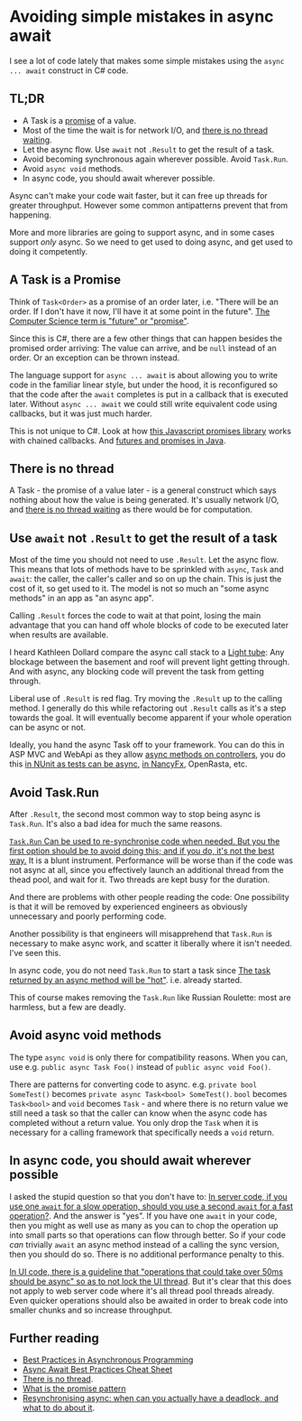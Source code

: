 # Avoiding simple mistakes in async await

I see a lot of code lately that makes some simple mistakes using the `async ... await` construct in C# code.

## TL;DR

 * A Task is a [promise](https://en.wikipedia.org/wiki/Futures_and_promises) of a value.
 * Most of the time the wait is for network I/O, and [there is no thread waiting](http://blog.stephencleary.com/2013/11/there-is-no-thread.html).
 * Let the async flow. Use `await` not `.Result` to get the result of a task. 
 * Avoid  becoming synchronous again wherever possible. Avoid `Task.Run`.
 * Avoid `async void` methods.
 * In async code, you should await wherever possible.
 
Async can't make your code wait faster, but it can free up threads for greater throughput. However some common antipatterns prevent that from happening.

More and more libraries are going to support async, and in some cases support _only_ async. So we need to get used to doing async, and get used to doing it competently.
 
## A Task is a Promise
 
 Think of `Task<Order>` as a promise of an order later, i.e. "There will be an order. If I don't have it now, I'll have it at some point in the future". [The Computer Science term is "future" or "promise"](https://en.wikipedia.org/wiki/Futures_and_promises).
 
 Since this is C#, there are a few other things that can happen besides the promised order arriving: The value can arrive, and be `null` instead of an order. Or an exception can be thrown instead.
 
The language support for `async ... await` is about allowing you to write code in the familiar linear style, but under the hood, it is reconfigured so that the code after the `await` completes is put in a callback that is executed later. Without `async ... await` we could still write equivalent code using callbacks, but it was just much harder. 

This is not unique to C#. Look at how [this Javascript promises library](https://www.promisejs.org/) works with chained callbacks. And [futures and promises in Java](https://docs.oracle.com/javase/8/docs/api/java/util/concurrent/CompletableFuture.html).
 
## There is no thread

A Task - the promise of a value later - is a general construct which says nothing about how the value is being generated. It's usually network I/O, and [there is no thread waiting](http://blog.stephencleary.com/2013/11/there-is-no-thread.html) as there would be for computation.
 
## Use `await` not `.Result` to get the result of a task
 
 Most of the time you should not need to use `.Result`. Let the async flow. This means that lots of methods have to be sprinkled with `async`, `Task` and `await`: the caller, the caller's caller and so on up the chain. This is just the cost of it, so get used to it. The model is not so much an "some async methods" in an app as "an async app". 

 Calling `.Result` forces the code to wait at that point, losing the main advantage that you can hand off whole blocks of code to be executed later when results are available.

I heard Kathleen Dollard compare the async call stack to a [Light tube](https://en.wikipedia.org/wiki/Light_tube): Any blockage between the basement and roof will prevent light getting through. And with async, any blocking code will prevent the task from getting through.

 Liberal use of `.Result` is red flag. Try moving the `.Result` up to the calling method. I generally do this while refactoring out `.Result` calls as it's a step towards the goal. It will eventually become apparent if your whole operation can be async or not.
 
 Ideally, you hand the async Task off to your framework. You can do this in ASP MVC and WebApi as they allow [async methods on controllers](http://stackoverflow.com/questions/31185072/how-to-effectively-use-async-await-on-asp-net-web-api), you do this [in NUnit as tests can be async](http://stackoverflow.com/a/21617400/5599), [in NancyFx](https://github.com/NancyFx/Nancy/wiki/Async), OpenRasta, etc. 
 
## Avoid Task.Run

After `.Result`, the second most common way to stop being async is `Task.Run`. It's also a bad idea for much the same reasons.

[`Task.Run` Can be used to re-synchronise code when needed. But you the first option should be to avoid doing this; and if you do, it's not the best way.](./AsyncResync) It is a blunt instrument. Performance will be worse than if the code was not async at all, since you effectively launch an additional thread from the thead pool, and wait for it. Two threads are kept busy for the duration.

And there are problems with other people reading the code: One possibility is that it will be removed by experienced engineers as obviously unnecessary and poorly performing code.  

Another possibility is that engineers will misapprehend that `Task.Run` is necessary to make async work, and scatter it liberally where it isn't needed. I've seen this. 

In async code, you do not need `Task.Run` to start a task since
[The task returned by an async method will be "hot"](http://stackoverflow.com/a/11707546/5599). i.e. already started.  

This of course makes removing the `Task.Run` like Russian Roulette: most are harmless, but a few are deadly.

##  Avoid async void methods

The type `async void` is only there for compatibility reasons. When you can, use e.g. `public async Task Foo()` instead of `public async void Foo()`.

There are patterns for converting code to async. e.g. `private bool SomeTest()` becomes `private async Task<bool> SomeTest()`. `bool` becomes `Task<bool>` and `void` becomes `Task` - and where there is no return value we still need a task so that the caller can know when the async code has completed without a return value. You only drop the `Task` when it is necessary for a calling framework that specifically needs a `void` return.

## In async code, you should await wherever possible

I asked the stupid question so that you don't have to: [In server code, if you use one `await` for a slow operation, should you use a second `await` for a fast operation?](http://stackoverflow.com/questions/38118051/should-i-make-a-fast-operation-async-if-the-method-is-already-async). 
And the answer is "yes". If you have one `await` in your code, then you might as well use as many as you can to chop the operation up into small parts so that operations can flow through better. 
So if your code *can* trivially  `await` an async method instead of a calling the sync version, then you should do so. There is no additional performance penalty to this.

[In UI code, there is a guideline that "operations that could take over 50ms should be async" so as to not lock the UI thread](http://blog.stephencleary.com/2013/04/ui-guidelines-for-async.html). But it's clear that this does not apply to web server code where it's all thread pool threads already. 
Even quicker operations should also be awaited in order to break code into smaller chunks and so increase throughput. 

## Further reading

* [Best Practices in Asynchronous Programming](https://msdn.microsoft.com/en-us/magazine/jj991977.aspx)
* [Async Await Best Practices Cheat Sheet](https://jonlabelle.com/snippets/view/markdown/async-await-best-practices-cheat-sheet)
* [There is no thread](http://blog.stephencleary.com/2013/11/there-is-no-thread.html).
* [What is the promise pattern](https://www.quora.com/What-is-the-promise-pattern)
* [Resynchronising async: when can you actually have a deadlock, and what to do about it](./AsyncResync).

